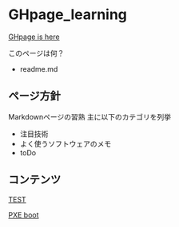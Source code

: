 # GHpage_learning

[GHpage is here](https://bombardierbeetle.github.io/)

このページは何？

- readme.md

## ページ方針

Markdownページの習熟
主に以下のカテゴリを列挙

- 注目技術
- よく使うソフトウェアのメモ
- toDo

## コンテンツ

[TEST](/docs/test)

[PXE boot](/docs/PXEboot_memo)
